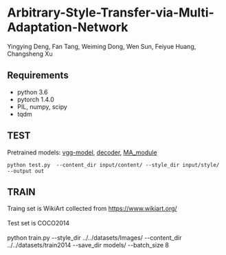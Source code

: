 # Arbitrary-Style-Transfer-via-Multi-Adaptation-Network
Yingying Deng, Fan Tang, Weiming Dong, Wen Sun, Feiyue Huang, Changsheng Xu

## Requirements
* python 3.6
* pytorch 1.4.0
* PIL, numpy, scipy
* tqdm  <br> 

## TEST 
Pretrained models: [vgg-model](https://drive.google.com/file/d/1kUUNROxNmDroDuWl22JDlbN3vJBNYFZy/view?usp=sharing),  [decoder](https://drive.google.com/file/d/1BinnwM5AmIcVubr16tPTqxMjUCE8iu5M/view?usp=sharing),  [MA_module](x)   <br> 
 
`
python test.py  --content_dir input/content/ --style_dir input/style/    --output out
`
## TRAIN  
Traing set is WikiArt collected from https://www.wikiart.org/  <br>  
Test set is COCO2014  <br>  
python train.py --style_dir ../../datasets/Images/ --content_dir ../../datasets/train2014 --save_dir models/ --batch_size 8
